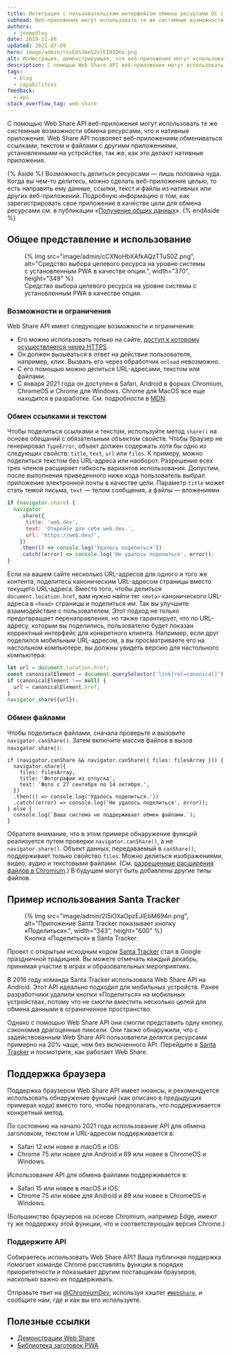```yaml
---
title: Интеграция с пользовательским интерфейсом обмена ресурсами ОС с помощью Web Share API
subhead: Веб-приложения могут использовать те же системные возможности обмена ресурсами, что и нативные приложения.
authors:
  - joemedley
date: 2019-11-08
updated: 2021-07-09
hero: image/admin/ruvEms3AeSZvlEI01DKo.png
alt: Иллюстрация, демонстрирующая, что веб-приложения могут использовать системный пользовательский интерфейс для обмена контентом.
description: С помощью Web Share API веб-приложения могут использовать те же системные возможности обмена ресурсами, что и нативные приложения. Web Share API позволяет веб-приложениям обмениваться ссылками, текстом и файлами с другими приложениями, установленными на устройстве, так же, как это делают нативные приложения.
tags:
  - blog
  - capabilities
feedback:
  - api
stack_overflow_tag: web-share
---
```


С помощью Web Share API веб-приложения могут использовать те же системные возможности обмена ресурсами, что и нативные приложения. Web Share API позволяет веб-приложениям обмениваться ссылками, текстом и файлами с другими приложениями, установленными на устройстве, так же, как это делают нативные приложения.

{% Aside %} Возможность делиться ресурсами — лишь половина чуда. Когда вы чем-то делитесь, можно сделать веб-приложение целью, то есть направить ему данные, ссылки, текст и файлы из нативных или других веб-приложений. Подробную информацию о том, как зарегистрировать свое приложение в качестве цели для обмена ресурсами см. в публикации «[Получение общих данных](/web-share-target/)». {% endAside %}

## Общее представление и использование

<figure data-float="right">{% Img src="image/admin/cCXNoHbXAfkAQzTTuS0Z.png", alt="Средство выбора целевого ресурса на уровне системы с установленным PWA в качестве опции.", width="370", height="349" %} <figcaption> Средство выбора целевого ресурса на уровне системы с установленным PWA в качестве опции. </figcaption></figure>

### Возможности и ограничения

Web Share API имеет следующие возможности и ограничения:

- Его можно использовать только на сайте, [доступ к которому осуществляется через HTTPS](https://www.chromium.org/Home/chromium-security/prefer-secure-origins-for-powerful-new-features).
- Он должен вызываться в ответ на действие пользователя, например, клик. Вызвать его через обработчик `onload` невозможно.
- С его помощью можно делиться URL-адресами, текстом или файлами.
- С января 2021 года он доступен в Safari, Android в форках Chromium, ChromeOS и Chrome для Windows. Chrome для MacOS все еще находится в разработке. См. подробности в [MDN](https://developer.mozilla.org/docs/Web/API/Navigator/share#Browser_compatibility).

### Обмен ссылками и текстом

Чтобы поделиться ссылками и текстом, используйте метод `share()` на основе обещаний с обязательным объектом свойств. Чтобы браузер не генерировал `TypeError`, объект должен содержать хотя бы одно из следующих свойств: `title`, `text`, `url` или `files`. К примеру, можно поделиться текстом без URL-адреса или наоборот. Разрешение всех трех членов расширяет гибкость вариантов использования. Допустим, после выполнения приведенного ниже кода пользователь выбрал приложение электронной почты в качестве цели. Параметр `title` может стать темой письма, `text` — телом сообщения, а файлы — вложениями.

```js
if (navigator.share) {
  navigator
    .share({
      title: 'web.dev',
      text: 'Откройте для себя web.dev.',
      url: 'https://web.dev/',
    })
    .then(() => console.log('Удалось поделиться'))
    .catch((error) => console.log('Не удалось поделиться', error));
}
```

Если на вашем сайте несколько URL-адресов для одного и того же контента, поделитесь каноническим URL-адресом страницы вместо текущего URL-адреса. Вместо того, чтобы делиться `document.location.href`, вам нужно найти тег `<meta>` канонического URL-адреса в `<head>` страницы и поделиться им. Так вы улучшите взаимодействие с пользователем. Этот подход не только предотвращает перенаправления, но также гарантирует, что по URL-адресу, которым вы поделились, пользователю будет показан корректный интерфейс для конкретного клиента. Например, если друг поделился мобильным URL-адресом, а вы просматриваете его на настольном компьютере, вы должны увидеть версию для настольного компьютера:

```js
let url = document.location.href;
const canonicalElement = document.querySelector('link[rel=canonical]');
if (canonicalElement !== null) {
  url = canonicalElement.href;
}
navigator.share({url});
```

### Обмен файлами

Чтобы поделиться файлами, сначала проверьте и вызовите `navigator.canShare()`. Затем включите массив файлов в вызов `navigator.share()`:

```js/0-5
if (navigator.canShare && navigator.canShare({ files: filesArray })) {
  navigator.share({
    files: filesArray,
    title: 'Фотографии из отпуска',
    text: 'Фото с 27 сентября по 14 октября.',
  })
  .then(() => console.log('Удалось поделиться.'))
  .catch((error) => console.log('Не удалось поделиться', error));
} else {
  console.log(`Ваша система не поддерживает обмен файлами.`);
}
```

Обратите внимание, что в этом примере обнаружение функций реализуется путем проверки `navigator.canShare()`, а не `navigator.share()`. Объект данных, передаваемый в `canShare()`, поддерживает только свойство `files`. Можно делиться изображениями, видео, аудио и текстовыми файлами. (См. [разрешенные расширения файлов в Chromium](https://docs.google.com/document/d/1tKPkHA5nnJtmh2TgqWmGSREUzXgMUFDL6yMdVZHqUsg/edit?usp=sharing).) В будущем могут быть добавлены другие типы файлов.

## Пример использования Santa Tracker

<figure data-float="right">{% Img src="image/admin/2I5iOXaOpzEJlEbM694n.png", alt="Приложение Santa Tracker показывает кнопку «Поделиться».", width="343", height="600" %} <figcaption> Кнопка «Поделиться» в Santa Tracker. </figcaption></figure>

Проект с открытым исходным кодом [Santa Tracker](https://santatracker.google.com/) стал в Google праздничной традицией. Вы можете отмечать каждый декабрь, принимая участие в играх и образовательных мероприятиях.

В 2016 году команда Santa Tracker использовала Web Share API на Android. Этот API идеально подходил для мобильных устройств. Ранее разработчики удалили кнопки «Поделиться» на мобильных устройствах, потому что не смогли вместить несколько целей для обмена данными в ограниченное пространство.

Однако с помощью Web Share API они смогли представить одну кнопку, сэкономив драгоценные пиксели. Они также обнаружили, что с задействованным Web Share API пользователи делятся ресурсами примерно на 20% чаще, чем без включенного API. Перейдите в [Santa Tracker](https://santatracker.google.com/) и посмотрите, как работает Web Share.

## Поддержка браузера

Поддержка браузером Web Share API имеет нюансы, и рекомендуется использовать обнаружение функций (как описано в предыдущих примерах кода) вместо того, чтобы предполагать, что поддерживается конкретный метод.

По состоянию на начало 2021 года использование API для обмена заголовком, текстом и URL-адресом поддерживается в:

- Safari 12 или новее в macOS и iOS.
- Chrome 75 или новее для Android и 89 или новее в ChromeOS и Windows.

Использование API для обмена файлами поддерживается в:

- Safari 15 или новее в macOS и iOS.
- Chrome 75 или новее для Android и 89 или новее в ChromeOS и Windows.

(Большинство браузеров на основе Chromium, например Edge, имеют ту же поддержку этой функции, что и соответствующая версия Chrome.)

### Поддержите API

Собираетесь использовать Web Share API? Ваша публичная поддержка помогает команде Chrome расставлять функции в порядке приоритетности и показывает другим поставщикам браузеров, насколько важно их поддерживать.

Отправьте твит на [@ChromiumDev](https://twitter.com/ChromiumDev), используя хэштег [`#WebShare`](https://twitter.com/search?q=%23WebShare&src=recent_search_click&f=live), и сообщите нам, где и как вы его используете.

## Полезные ссылки

- [Демонстрации Web Share](https://w3c.github.io/web-share/demos/share-files.html)
- [Библиотека заготовок PWA](https://github.com/GoogleChrome/samples/blob/gh-pages/web-share/README.md#web-share-demo)
